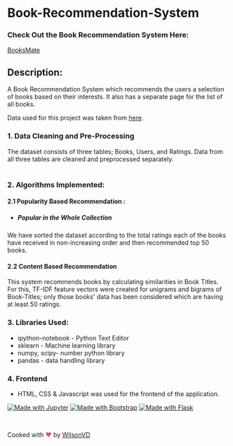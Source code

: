 # Book-Recommendation-System

### Check Out the Book Recommendation System Here:
<a href="https://books-mate.herokuapp.com/">BooksMate</a>
## Description:
<p>A Book Recommendation System which recommends the users a selection of books based on their interests.
It also has a separate page for the list of all books.</p>
<p>Data used for this project was taken from <a href="https://www.kaggle.com/datasets/arashnic/book-recommendation-dataset">here</a>.</p>

### 1. Data Cleaning and Pre-Processing
The dataset consists of three tables; Books, Users, and Ratings. Data from all three tables are cleaned and preprocessed separately.<br><br>

### 2. Algorithms Implemented:
#### 2.1 Popularity Based Recommendation :

* ##### Popular in the Whole Collection <br>
We have sorted the dataset according to the total ratings each of the books have received in non-increasing order and then recommended top 50 books.

#### 2.2 Content Based Recommendation
This system recommends books by calculating similarities in Book Titles. For this, TF-IDF feature vectors were created for unigrams and bigrams of Book-Titles; only those books' data has been considered which are having at least 50 ratings.

### 3. Libraries Used:

* ipython-notebook - Python Text Editor
* sklearn - Machine learning library
* numpy, scipy- number python library
* pandas - data handling library

### 4. Frontend

* HTML, CSS & Javascript was used for the frontend of the application.


[![Made with Jupyter](https://img.shields.io/badge/Made%20with-Jupyter-orange?style=for-the-badge&logo=Jupyter)](https://jupyter.org/try)
[![Made with Bootstrap](https://img.shields.io/badge/UI%20build%20with-Bootstrap-purple?style=for-the-badge&logo=Bootstrap)](https://getbootstrap.com/)
[![Made with Flask](https://img.shields.io/badge/WebApp%20made%20with-Flask-yellow?style=for-the-badge&logo=flask)](https://flask.palletsprojects.com/en/2.1.x/)

<br>

Cooked with <span style="color: #e25555;">&#9829;</span> by [WilsonVD](https://github.com/Wilson0406)

